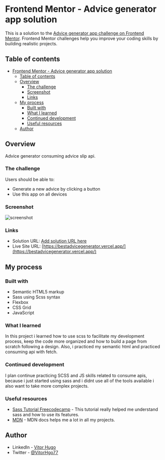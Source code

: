 # Frontend Mentor - Advice generator app solution

This is a solution to the [Advice generator app challenge on Frontend Mentor](https://www.frontendmentor.io/challenges/advice-generator-app-QdUG-13db). Frontend Mentor challenges help you improve your coding skills by building realistic projects.

## Table of contents

- [Frontend Mentor - Advice generator app solution](#frontend-mentor---advice-generator-app-solution)
  - [Table of contents](#table-of-contents)
  - [Overview](#overview)
    - [The challenge](#the-challenge)
    - [Screenshot](#screenshot)
    - [Links](#links)
  - [My process](#my-process)
    - [Built with](#built-with)
    - [What I learned](#what-i-learned)
    - [Continued development](#continued-development)
    - [Useful resources](#useful-resources)
  - [Author](#author)

## Overview
Advice generator consuming advice slip api.
### The challenge

Users should be able to:

- Generate a new advice by clicking a button
- Use this app on all devices

### Screenshot

![screenshot](https://user-images.githubusercontent.com/67174283/164040063-a617cc60-4f4c-4fe7-aa38-bb4528ba53ed.png)

### Links

- Solution URL: [Add solution URL here](https://your-solution-url.com)
- Live Site URL: [https://bestadvicegenerator.vercel.app/](https://bestadvicegenerator.vercel.app/)

## My process

### Built with

- Semantic HTML5 markup
- Sass using Scss syntax
- Flexbox
- CSS Grid
- JavaScript

### What I learned

In this project i learned how to use scss to facilitate my development process, keep the code more organized and how to build a page from scratch following a design.
Also, i practiced my semantic html and practiced consuming api with fetch.

### Continued development

I plan continue practicing SCSS and JS skills related to consume apis, because i just started using sass and i didnt use all of the tools available i also want to take more complex projects.

### Useful resources

- [Sass Tutorial Freecodecamp](https://www.youtube.com/watch?v=_a5j7KoflTs) - This tutorial really helped me understand sass and how to use its features.
- [MDN](https://developer.mozilla.org/pt-BR/) - MDN docs helps me a lot in all my projects.

## Author

- LinkedIn - [Vitor Hugo](https://www.linkedin.com/in/vitor-guedesdev/)
- Twitter - [@VitorHgo77](https://twitter.com/VitorHgo77)
